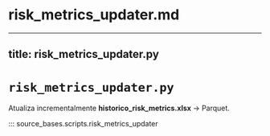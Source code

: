 # risk_metrics_updater.md
---
title: risk_metrics_updater.py
---

# `risk_metrics_updater.py`

Atualiza incrementalmente **historico_risk_metrics.xlsx** → Parquet.

::: source_bases.scripts.risk_metrics_updater
